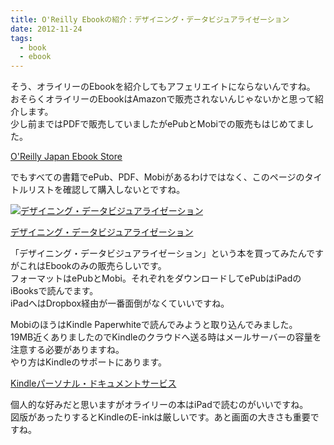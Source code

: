 ```yaml
---
title: O'Reilly Ebookの紹介：デザイニング・データビジュアライゼーション
date: 2012-11-24
tags:
  - book
  - ebook
---
```


そう、オライリーのEbookを紹介してもアフェリエイトにならないんですね。<br>
おそらくオライリーのEbookはAmazonで販売されないんじゃないかと思って紹介します。<br>
少し前まではPDFで販売していましたがePubとMobiでの販売もはじめてました。<br>

<a href="http://www.oreilly.co.jp/ebook/">O'Reilly Japan Ebook Store</a><br>

でもすべての書籍でePub、PDF、Mobiがあるわけではなく、このページのタイトルリストを確認して購入しないとですね。

<div class="ebook-wrapper">
<p class="ebook-image">
<a href="http://www.oreilly.co.jp/books/9784873115429/"><img src="http://www.oreilly.co.jp/books/images/picture978-4-87311-542-9.gif" alt="デザイニング・データビジュアライゼーション" /></a>

<p class="ebook-text">
<a href="http://www.oreilly.co.jp/books/9784873115429/">デザイニング・データビジュアライゼーション</a>

</div>


「デザイニング・データビジュアライゼーション」という本を買ってみたんですがこれはEbookのみの販売らしいです。<br>
フォーマットはePubとMobi。それぞれをダウンロードしてePubはiPadのiBooksで読んでます。<br>
iPadへはDropbox経由が一番面倒がなくていいですね。

MobiのほうはKindle Paperwhiteで読んでみようと取り込んでみました。<br>
19MB近くありましたのでKindleのクラウドへ送る時はメールサーバーの容量を注意する必要がありますね。<br>
やり方はKindleのサポートにあります。

<a href="http://www.amazon.co.jp/gp/help/customer/display.html?ie=UTF8&nodeId=201017480">Kindleパーソナル・ドキュメントサービス</a>

個人的な好みだと思いますがオライリーの本はiPadで読むのがいいですね。<br>
図版があったりするとKindleのE-inkは厳しいです。あと画面の大きさも重要ですね。
